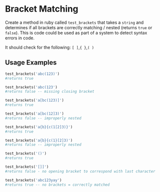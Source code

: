 # Bracket Matching

Create a method in ruby called `test_brackets` that takes a `string` and determines if all brackets are correctly matching / nested \(returns `true` or `false`\). This is code could be used as part of a system to detect syntax errors in code.

It should check for the following: `[ ]`,`{ }`,`( )`

## Usage Examples

```ruby
test_brackets('abc(123)')
#returns true

test_brackets('abc(123')
#returns false -- missing closing bracket

test_brackets('a[bc(123)]')
#returns true

test_brackets('a[bc(12]3)')
#returns false -- improperly nested

test_brackets('a{b}{c(1[2]3)}')
#returns true

test_brackets('a{b}{c(1}[2]3)')
#returns false -- improperly nested

test_brackets('()')
#returns true

test_brackets('[]]')
#returns false - no opening bracket to correspond with last character

test_brackets('abc123yay')
#returns true -- no brackets = correctly matched
```

